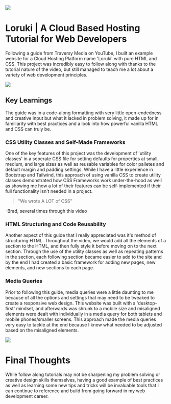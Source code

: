 ![](https://files.jwalty.dev/flU0WzBUlHq.png)
# Loruki | A Cloud Based Hosting Tutorial for Web Developers
Following a guide from Traversy Media on YouTube, I built an example website for a Cloud Hosting Platform name 'Loruki' with pure HTML and CSS. This project was incredibly easy to follow along with thanks to the tutorial nature of the video, but still managed to teach me a lot about a variety of web development principles.

![](https://files.jwalty.dev/PLeFJgSucuK.png)

## Key Learnings

The guide was in a code-along formatting with very little open-endedness and creative input but what it lacked in problem solving, it made up for in familiarity with best practices and a look into how powerful vanilla HTML and CSS can truly be.

### CSS Utility Classes and Self-Made Frameworks
One of the key features of this project was the development of 'utility classes' in a seperate CSS file for setting defaults for properties at small, medium, and large sizes as well as reusable variables for color palletes and default margin and padding settings. While I have a little experience in Bootstrap and Tailwind, this approach of using vanilla CSS to create utility classes demonstrated how CSS Frameworks work under-the-hood as well as showing me how a lot of their features can be self-implemented if their full functionality isn't needed in a project.

> "We wrote A LOT of CSS"

-Brad, several times through this video

### HTML Structuring and Code Reusability
Another aspect of this guide that I really appreciated was it's method of structuring HTML. Throughout the video, we would add all the elements of a section to the HTML, and then fully style it before moving on to the next section. Through the use of the utility classes as well as repeating patterns in the section, each following section became easier to add to the site and by the end I had created a basic framework for adding new pages, new elements, and new sections to each page.

### Media Queries
Prior to following this guide, media queries were a little daunting to me because of all the options and settings that may need to be tweaked to create a responsive web design. This website was built with a 'desktop-first' mindset, and afterwards was shrunk to a mobile size and misaligned elements were dealt with individually in a media query for both tablets and mobile phones/smaller screens. This approach made the media queries very easy to tackle at the end because I knew what needed to be adjusted based on the misaligned elements.

![](https://files.jwalty.dev/I3stGmR5KZa.png)

# Final Thoughts

While follow along tutorials may not be sharpening my problem solving or creative design skills themselves, having a good example of best practices as well as learning some new tips and tricks will be invaluable tools that I can continue to reference and build from going forward in my web development career.
